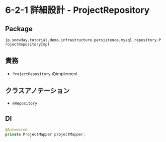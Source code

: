 # 6-2-1 詳細設計 - ProjectRepository

## Package

`jp.snowday.tutorial.demo.infrastructure.persistence.mysql.repository.ProjectRepositoryImpl`

## 責務

- `ProjectRepository` のimplement

## クラスアノテーション

- `@Repository`

## DI

```Java
@Autowired
private ProjectMapper projectMapper;
```

